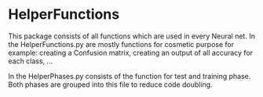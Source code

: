 # HelperFunctions

This package consists of all functions which are used in every Neural net. In the HelperFunctions.py are mostly functions for cosmetic purpose for example: creating a Confusion matrix, creating an output of all accuracy for each class, ...

In the HelperPhases.py consists of the function for test and training phase. Both phases are grouped into this file to reduce code doubling.